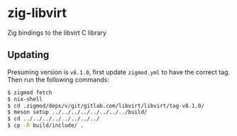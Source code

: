 # zig-libvirt

Zig bindings to the libvirt C library

## Updating

Presuming version is `v8.1.0`, first update `zigmod.yml` to have the correct tag. Then run the following commands:

```sh
$ zigmod fetch
$ nix-shell
$ cd .zigmod/deps/v/git/gitlab.com/libvirt/libvirt/tag-v8.1.0/
$ meson setup ../../../../../../../../build/
$ cd ../../../../../../../../
$ cp -R build/include/ .
```
